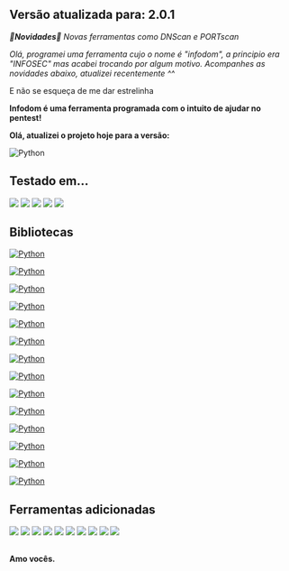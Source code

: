 ## Versão atualizada para: 2.0.1


***💫Novidades💫***
*Novas ferramentas como DNScan e PORTscan*


*Olá, programei uma ferramenta cujo o nome é "infodom", a principio era "INFOSEC" mas acabei trocando por algum motivo.
Acompanhes as novidades abaixo, atualizei recentemente ^^*

E não se esqueça de me dar estrelinha





**Infodom é uma ferramenta programada com o intuito de ajudar no pentest!**


**Olá, atualizei o projeto hoje para a versão:**

<img alt='Python'
src='https://img.shields.io/badge/PYTHON-_3.9.2-100000?style=for-the-badge&logo=Python&logoColor=000000&labelColor=73C3E0&color=000000'/>

## **Testado em...**

<img alt=' ' src='https://img.shields.io/badge/TESTADO_NO-PARROT OS-100000?style=for-the-badge&logo= &logoColor=9FFF4B&labelColor=000000&color=B7FF43'/>

<img alt=' ' src='https://img.shields.io/badge/TESTADO_NO-DEBIAN-100000?style=for-the-badge&logo= &logoColor=9FFF4B&labelColor=000000&color=B7FF43'/>

<img alt=' ' src='https://img.shields.io/badge/TESTADO_NO-TERMUX-100000?style=for-the-badge&logo= &logoColor=9FFF4B&labelColor=000000&color=B7FF43'/>

<img alt=' ' src='https://img.shields.io/badge/TESTADO_NO-ARCH-100000?style=for-the-badge&logo= &logoColor=9FFF4B&labelColor=000000&color=B7FF43'/>

<img alt=' ' src='https://img.shields.io/badge/TESTADO_NO-WINDOWS-100000?style=for-the-badge&logo= &logoColor=9FFF4B&labelColor=000000&color=B7FF43'/>


## **Bibliotecas**


<a href='https://pypi.org/project/python-whois/'
target="_blank"><img alt='Python' src='https://img.shields.io/badge/python3-python_whois [0.7.3]-100000?style=for-the-badge&logo=Python&logoColor=000000&labelColor=8cdb70&color=black'/></a>

<a href='https://docs.python.org/3/library/random.html'
target="_blank"><img alt='Python' src='https://img.shields.io/badge/python3-RANDOM-100000?style=for-the-badge&logo=Python&logoColor=000000&labelColor=8cdb70&color=black'/></a>

<a href='https://docs.python.org/3/library/os.html'
target="_blank"><img alt='Python' src='https://img.shields.io/badge/python3-OS-100000?style=for-the-badge&logo=Python&logoColor=000000&labelColor=8cdb70&color=black'/></a>

<a href='https://pypi.org/project/geopy/' target="_blank"><img
alt='Python' src='https://img.shields.io/badge/python3-GEOPY_[2.2.0]-100000?style=for-the-badge&logo=Python&logoColor=000000&labelColor=8cdb70&color=black'/></a>

<a href='https://docs.python.org/3/library/socket.html'
target="_blank"><img alt='Python' src='https://img.shields.io/badge/python3-SOCKET-100000?style=for-the-badge&logo=Python&logoColor=000000&labelColor=8cdb70&color=black'/></a>

<a href='https://pypi.org/project/python3-nmap/'
target="_blank"><img alt='Python' src='https://img.shields.io/badge/python3-python3_nmap [1.5.1]-100000?style=for-the-badge&logo=Python&logoColor=000000&labelColor=8cdb70&color=black'/></a>

<a href='https://pypi.org/project/requests/' target="_blank"><img
alt='Python' src='https://img.shields.io/badge/python3-requests_[2.27.1]-100000?style=for-the-badge&logo=Python&logoColor=000000&labelColor=8cdb70&color=black'/></a>

<a href='https://pypi.org/project/BeautifulSoup/'
target="_blank"><img alt='Python' src='https://img.shields.io/badge/python3-BeautifulSoup_[3.2.2]-100000?style=for-the-badge&logo=Python&logoColor=000000&labelColor=8cdb70&color=black'/></a>

<a href='https://pypi.org/project/beautifulsoup4/'
target="_blank"><img alt='Python' src='https://img.shields.io/badge/python3-beautifulsoup4_[4.10.0]-100000?style=for-the-badge&logo=Python&logoColor=000000&labelColor=8cdb70&color=black'/></a>

<a href='https://docs.python.org/3/library/re.html'
target="_blank"><img alt='Python' src='https://img.shields.io/badge/python3-RE-100000?style=for-the-badge&logo=Python&logoColor=000000&labelColor=8cdb70&color=black'/></a>

<a href='https://docs.python.org/3/library/datetime.html'
target="_blank"><img alt='Python' src='https://img.shields.io/badge/python3-datetime-100000?style=for-the-badge&logo=Python&logoColor=000000&labelColor=8cdb70&color=black'/></a>

<a href='https://docs.python.org/3/library/time.html'
target="_blank"><img alt='Python' src='https://img.shields.io/badge/python3-time-100000?style=for-the-badge&logo=Python&logoColor=000000&labelColor=8cdb70&color=black'/></a>

<a href='https://docs.python.org/3/library/time.html'
target="_blank"><img alt='Python' src='https://img.shields.io/badge/python3-phonenumbers_[8.12.41]-100000?style=for-the-badge&logo=Python&logoColor=000000&labelColor=8cdb70&color=black'/></a>

<a href='https://pypi.org/project/Faker/' target="_blank"><img
alt='Python' src='https://img.shields.io/badge/python3-Faker_[11.3.0]-100000?style=for-the-badge&logo=Python&logoColor=000000&labelColor=8cdb70&color=black'/></a>




## **Ferramentas adicionadas**

<img src='https://img.shields.io/badge/NMAP-100000?style=for-the-badge&logo=Windows Terminal&logoColor=white&labelColor=black&color=black'>

<img src='https://img.shields.io/badge/SQL_Iinjection Scanner-100000?style=for-the-badge&logo=Windows Terminal&logoColor=white&labelColor=black&color=black'>

<img src='https://img.shields.io/badge/TeleINFO-100000?style=for-the-badge&logo=Windows Terminal&logoColor=white&labelColor=black&color=black'>

<img src='https://img.shields.io/badge/IPINFO-100000?style=for-the-badge&logo=Windows Terminal&logoColor=white&labelColor=black&color=black'>

<img src='https://img.shields.io/badge/Gerador_De Email-100000?style=for-the-badge&logo=Windows Terminal&logoColor=white&labelColor=black&color=black'>

<img src='https://img.shields.io/badge/Consulta_CEP-100000?style=for-the-badge&logo=Windows Terminal&logoColor=white&labelColor=black&color=black'>

<img src='https://img.shields.io/badge/Consulta_MAC-100000?style=for-the-badge&logo=Windows Terminal&logoColor=white&labelColor=black&color=black'>

<img src='https://img.shields.io/badge/Gera_Pessoa-100000?style=for-the-badge&logo=Windows Terminal&logoColor=white&labelColor=black&color=black'>

<img src='https://img.shields.io/badge/Achaloc-100000?style=for-the-badge&logo=Windows Terminal&logoColor=white&labelColor=black&color=black'>

<img src='https://img.shields.io/badge/Gera_Pessoa (API)-100000?style=for-the-badge&logo=Windows Terminal&logoColor=white&labelColor=black&color=black'>


##



**Amo vocês.**
